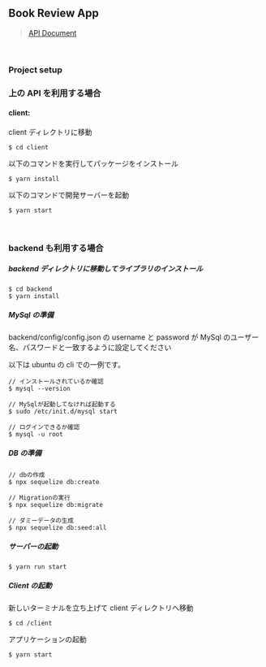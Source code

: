 ## Book Review App

> [API Document](https://app.swaggerhub.com/apis-docs/Takumaron/TechTrain-RailwayMission/1.0.0#/)

<br/>

### Project setup

### 上の API を利用する場合

#### client:

client ディレクトリに移動

```
$ cd client
```

以下のコマンドを実行してパッケージをインストール

```
$ yarn install
```

以下のコマンドで開発サーバーを起動

```
$ yarn start
```

<br/>

### backend も利用する場合

##### backend ディレクトリに移動してライブラリのインストール

```
$ cd backend
$ yarn install
```

##### MySql の準備

backend/config/config.json の username と password が MySql のユーザー名、パスワードと一致するように設定してください

以下は ubuntu の cli での一例です。

```
// インストールされているか確認
$ mysql --version

// MySqlが起動してなければ起動する
$ sudo /etc/init.d/mysql start

// ログインできるか確認
$ mysql -u root
```

##### DB の準備

```
// dbの作成
$ npx sequelize db:create

// Migrationの実行
$ npx sequelize db:migrate

// ダミーデータの生成
$ npx sequelize db:seed:all

```

##### サーバーの起動

```
$ yarn run start
```

##### Client の起動

新しいターミナルを立ち上げて client ディレクトリへ移動

```
$ cd /client
```

アプリケーションの起動

```
$ yarn start
```
